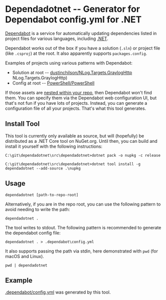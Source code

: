 # Dependadotnet -- Generator for Dependabot config.yml for .NET

[Dependabot](https://dependabot.com/) is a service for automatically updating dependencies listed in project files for various languages, including [.NET](https://dependabot.com/dotnet/).

Dependabot works out of the box if you have a solution (`.sln`) or project file (like `.csproj`) at the root. It also apparently supports `packages.config`.

Examples of projects using various patterns with Dependabot:

- Solution at root -- [dustinchilson/NLog.Targets.GraylogHttp](https://github.com/dustinchilson/NLog.Targets.GraylogHttp)
NLog.Targets.GraylogHttp)
- Config at root -- [PowerShell/PowerShell](https://github.com/PowerShell/PowerShell)


If those assets are [nested within your repo](https://github.com/dependabot/feedback/issues/632), then Dependabot won't find them. You can specify them via the Dependabot web configuration UI, but that's not fun if you have lots of projects. Instead, you can generate a configuration file of all your projects. That's what this tool generates.

## Install Tool

This tool is currently only available as source, but will (hopefully) be distributed as a .NET Core tool on NuGet.org. Until then, you can build and install it yourself with the following instructions:

```console
C:\git\dependadotnet\src\dependadotnet>dotnet pack -o nupkg -c release

C:\git\dependadotnet\src\dependadotnet>dotnet tool install -g dependadotnet --add-source .\nupkg
```

## Usage

`dependadotnet [path-to-repo-root]`

Alternatively, if you are in the repo root, you can use the following pattern to avoid needing to write the path:

`dependadotnet .`

The tool writes to stdout. The following pattern is recommended to generate the dependabot config file:

`dependadotnet . > .dependabot\config.yml`

It also supports passing the path via stdin, here demonstrated with `pwd` (for macOS and Linux).

`pwd | dependadotnet`

## Example

[.dependabot/config.yml](.dependabot/config.yml) was generated by this tool.
